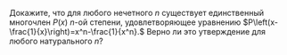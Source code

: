 Докажите, что для любого нечетного $n$ существует единственный многочлен $P(x)$ $n$-ой степени, удовлетворяющее уравнению $P\left(x-\frac{1}{x}\right)=x^n-\frac{1}{x^n}.$ Верно ли это утверждение для любого натурального $n$?